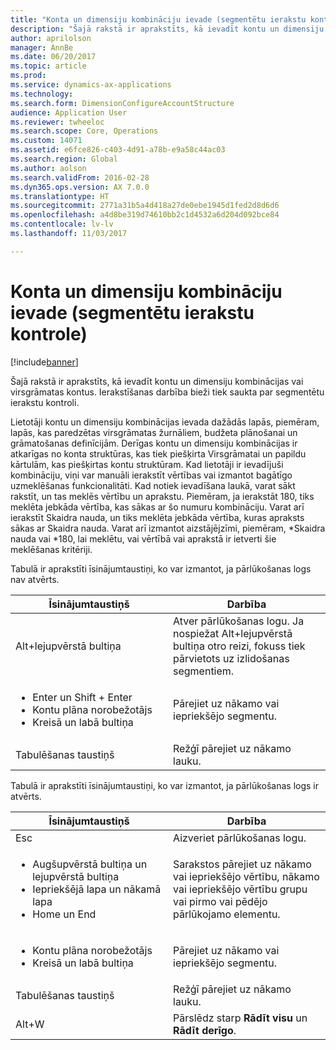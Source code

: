 ```yaml
---
title: "Konta un dimensiju kombināciju ievade (segmentētu ierakstu kontrole)"
description: "Šajā rakstā ir aprakstīts, kā ievadīt kontu un dimensiju kombinācijas vai virsgrāmatas kontus. Ierakstīšanas darbība bieži tiek saukta par segmentētu ierakstu kontroli."
author: aprilolson
manager: AnnBe
ms.date: 06/20/2017
ms.topic: article
ms.prod: 
ms.service: dynamics-ax-applications
ms.technology: 
ms.search.form: DimensionConfigureAccountStructure
audience: Application User
ms.reviewer: twheeloc
ms.search.scope: Core, Operations
ms.custom: 14071
ms.assetid: e6fce826-c403-4d91-a78b-e9a58c44ac03
ms.search.region: Global
ms.author: aolson
ms.search.validFrom: 2016-02-28
ms.dyn365.ops.version: AX 7.0.0
ms.translationtype: HT
ms.sourcegitcommit: 2771a31b5a4d418a27de0ebe1945d1fed2d8d6d6
ms.openlocfilehash: a4d8be319d74610bb2c1d4532a6d204d092bce84
ms.contentlocale: lv-lv
ms.lasthandoff: 11/03/2017

---
```


# <a name="enter-account-and-dimension-combinations-segmented-entry-control"></a>Konta un dimensiju kombināciju ievade (segmentētu ierakstu kontrole)

[!include[banner](../includes/banner.md)]


Šajā rakstā ir aprakstīts, kā ievadīt kontu un dimensiju kombinācijas vai virsgrāmatas kontus. Ierakstīšanas darbība bieži tiek saukta par segmentētu ierakstu kontroli.

Lietotāji kontu un dimensiju kombinācijas ievada dažādās lapās, piemēram, lapās, kas paredzētas virsgrāmatas žurnāliem, budžeta plānošanai un grāmatošanas definīcijām. Derīgas kontu un dimensiju kombinācijas ir atkarīgas no konta struktūras, kas tiek piešķirta Virsgrāmatai un papildu kārtulām, kas piešķirtas kontu struktūram. Kad lietotāji ir ievadījuši kombināciju, viņi var manuāli ierakstīt vērtības vai izmantot bagātīgo uzmeklēšanas funkcionalitāti. Kad notiek ievadīšana laukā, varat sākt rakstīt, un tas meklēs vērtību un aprakstu. Piemēram, ja ierakstāt 180, tiks meklēta jebkāda vērtība, kas sākas ar šo numuru kombināciju. Varat arī ierakstīt Skaidra nauda, un tiks meklēta jebkāda vērtība, kuras apraksts sākas ar Skaidra nauda. Varat arī izmantot aizstājējzīmi, piemēram, \*Skaidra nauda vai \*180, lai meklētu, vai vērtībā vai aprakstā ir ietverti šie meklēšanas kritēriji. 

Tabulā ir aprakstīti īsinājumtaustiņi, ko var izmantot, ja pārlūkošanas logs nav atvērts.

<table>
<colgroup>
<col width="50%" />
<col width="50%" />
</colgroup>
<thead>
<tr class="header">
<th>Īsinājumtaustiņš</th>
<th>Darbība</th>
</tr>
</thead>
<tbody>
<tr class="odd">
<td>Alt+lejupvērstā bultiņa</td>
<td>Atver pārlūkošanas logu. Ja nospiežat Alt+lejupvērstā bultiņa otro reizi, fokuss tiek pārvietots uz izlidošanas segmentiem.</td>
</tr>
<tr class="even">
<td><ul>
<li>Enter un Shift + Enter</li>
<li>Kontu plāna norobežotājs</li>
<li>Kreisā un labā bultiņa</li>
</ul></td>
<td>Pārejiet uz nākamo vai iepriekšējo segmentu.</td>
</tr>
<tr class="odd">
<td>Tabulēšanas taustiņš</td>
<td>Režģī pārejiet uz nākamo lauku.</td>
</tr>
</tbody>
</table>

Tabulā ir aprakstīti īsinājumtaustiņi, ko var izmantot, ja pārlūkošanas logs ir atvērts.

<table>
<colgroup>
<col width="50%" />
<col width="50%" />
</colgroup>
<thead>
<tr class="header">
<th>Īsinājumtaustiņš</th>
<th>Darbība</th>
</tr>
</thead>
<tbody>
<tr class="odd">
<td>Esc</td>
<td>Aizveriet pārlūkošanas logu.</td>
</tr>
<tr class="even">
<td><ul>
<li>Augšupvērstā bultiņa un lejupvērstā bultiņa</li>
<li>Iepriekšējā lapa un nākamā lapa</li>
<li>Home un End</li>
</ul></td>
<td>Sarakstos pārejiet uz nākamo vai iepriekšējo vērtību, nākamo vai iepriekšējo vērtību grupu vai pirmo vai pēdējo pārlūkojamo elementu.</td>
</tr>
<tr class="odd">
<td><ul>
<li>Kontu plāna norobežotājs</li>
<li>Kreisā un labā bultiņa</li>
</ul></td>
<td>Pārejiet uz nākamo vai iepriekšējo segmentu.</td>
</tr>
<tr class="even">
<td>Tabulēšanas taustiņš</td>
<td>Režģī pārejiet uz nākamo lauku.</td>
</tr>
<tr class="odd">
<td>Alt+W</td>
<td>Pārslēdz starp <strong>Rādīt visu</strong> un <strong>Rādīt derīgo</strong>.</td>
</tr>
</tbody>
</table>

 




